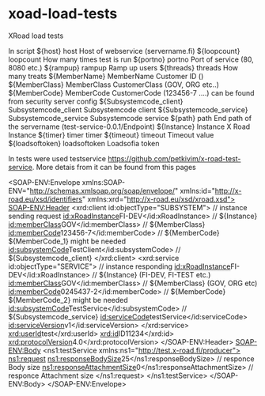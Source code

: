 # xoad-load-tests
XRoad load tests

In script
${host} 					        host 					        Host of webservice (servername.fi)
${loopcount} 			        loopcount				      How many times test is run
${portno}    			        portno					      Port of service		(80, 8080 etc.)
${rampup}					        rampup 					      Ramp up users	
${threads}				        threads					      How many treats
${MemberName}			        MemberName				    Customer ID		()
${MemberClass} 			      MemberClass				    CustomerClass  	(GOV, ORG etc..)
${MemberCode}				      MemberCode				    CustomerCode	(123456-7 ....) can be found from security server config
${Subsystemcode_client} 	Subsystemcode_client 	Subsystemcode client
${Subsystemcode_service} 	Subsystemcode_service Subsystemcode service
${path} 					        path					        End path of the servername (test-service-0.0.1/Endpoint)
${Instance} 				      Instance  				    X Road Instance
${timer}	 				        timer 					      timer
${timeout} 					      timeout 				      Timeout value
${loadsoftoken} 			    loadsoftoken 			    Loadsofia token

In tests were used testservice https://github.com/petkivim/x-road-test-service. More detais from it can be found from this pages

<SOAP-ENV:Envelope xmlns:SOAP-ENV="http://schemas.xmlsoap.org/soap/envelope/" xmlns:id="http://x-road.eu/xsd/identifiers" xmlns:xrd="http://x-road.eu/xsd/xroad.xsd">
    <SOAP-ENV:Header>
        <xrd:client id:objectType="SUBSYSTEM">														// instance sending request
            <id:xRoadInstance>FI-DEV</id:xRoadInstance>										// ${Instance}
            <id:memberClass>GOV</id:memberClass>													// ${MemberClass}
            <id:memberCode>123456-7</id:memberCode>												// ${MemberCode} 	${MemberCode_1} might be needed
            <id:subsystemCode>TestClient</id:subsystemCode>								// ${Subsystemcode_client}
        </xrd:client>
        <xrd:service id:objectType="SERVICE">														  // instance responding
            <id:xRoadInstance>FI-DEV</id:xRoadInstance>										// ${Instance} (FI-DEV, FI-TEST etc.)
            <id:memberClass>GOV</id:memberClass>													// ${MemberClass}	(GOV, ORG etc)
            <id:memberCode>0245437-2</id:memberCode>											// ${MemberCode}	${MemberCode_2} might be needed
            <id:subsystemCode>TestService</id:subsystemCode>							// ${Subsystemcode_service}
            <id:serviceCode>testService</id:serviceCode>												
            <id:serviceVersion>v1</id:serviceVersion>
        </xrd:service>
        <xrd:userId>test</xrd:userId>
        <xrd:id>ID11234</xrd:id>
        <xrd:protocolVersion>4.0</xrd:protocolVersion>
    </SOAP-ENV:Header>
    <SOAP-ENV:Body>
        <ns1:testService xmlns:ns1="http://test.x-road.fi/producer">
            <ns1:request>
                <ns1:responseBodySize>25</ns1:responseBodySize>						  // responce Body size
                <ns1:responseAttachmentSize>0</ns1:responseAttachmentSize>  // responce Attachment size
            </ns1:request>
        </ns1:testService>
    </SOAP-ENV:Body>
</SOAP-ENV:Envelope>
